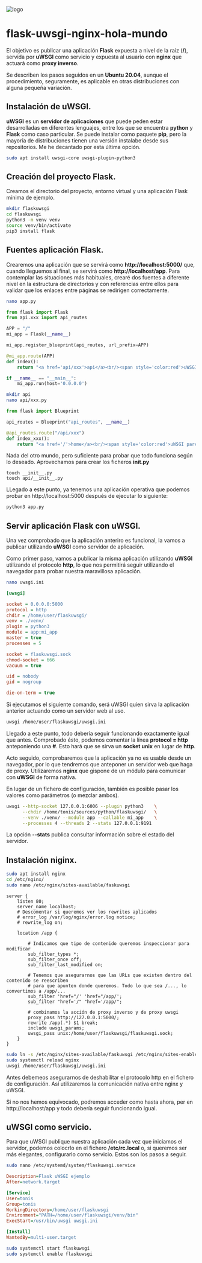 ![logo](https://raw.github.com/1N0T/images/master/global/1N0T.png)

# flask-uwsgi-nginx-hola-mundo
El objetivo es publicar una aplicación **Flask** expuesta a nivel de la raiz (**/**), servida por **uWSGI** como servicio y expuesta al usuario con **nginx** que actuará como **proxy inverso**.

Se describen los pasos seguidos en un **Ubuntu 20.04**, aunque el procedimiento, seguramente, es aplicable en otras distribuciones con alguna pequeña variación.

## Instalación de uWSGI.
**uWSGI** es un **servidor de aplicaciones** que puede peden estar desarrolladas en diferentes lenguajes, entre los que se encuentra **python** y **Flask** como caso particular.
Se puede instalar como paquete **pip**, pero la mayoría de distribuciones tienen una versión instalabe desde sus repositorios. Me he decantado por esta última opción.

```bash
sudo apt install uwsgi-core uwsgi-plugin-python3
```
## Creación del proyecto Flask.
Creamos el directorio del proyecto, entorno virtual y una aplicación Flask mínima de ejemplo.
```bash
mkdir flaskuwsgi
cd flaskuwsgi
python3 -m venv venv
source venv/bin/activate
pip3 install flask
```
## Fuentes aplicación Flask.
Crearemos una aplicación que se servirá como **http://localhost:5000/** que, cuando lleguemos al final, se servirá como **http://localhost/app**. Para contemplar las situaciones más habituales, crearé dos fuentes a diferente nivel en la estructura de directorios y con referencias entre ellos para validar que los enlaces entre páginas se redirigen correctamente.
```bash
nano app.py
```
```python
from flask import Flask
from api.xxx import api_routes

APP = "/"
mi_app = Flask(__name__)

mi_app.register_blueprint(api_routes, url_prefix=APP)

@mi_app.route(APP)
def index():
    return "<a href='api/xxx'>api</a><br/><span style='color:red'>uWSGI parece estar funcionando</span>"

if __name__ == "__main__":
    mi_app.run(host='0.0.0.0')

```
```bash
mkdir api
nano api/xxx.py
```
```python
from flask import Blueprint

api_routes = Blueprint("api_routes", __name__)

@api_routes.route("/api/xxx")
def index_xxx():
    return "<a href='/'>home</a><br/><span style='color:red'>uWSGI parece estar funcionando api/xxx</span>"
```
Nada del otro mundo, pero suficiente para probar que todo funciona según lo deseado. Aprovechamos para crear los ficheros **__init__.py**
```bahs
touch __init__.py
touch api/__init__.py
```
LLegado a este punto, ya tenemos una aplicación operativa que podemos probar en http://localhost:5000 después de ejecutar lo siguiente:
```bash
python3 app.py
```
## Servir aplicación Flask con uWSGI.
Una vez comprobado que la aplicación anteriro es funcional, la vamos a publicar utilizando **uWSGI** como servidor de aplicación.

Como primer paso, vamos a publicar la misma aplicación utilizando **uWSGI** utilizando el protocolo **http**, lo que nos permitirá seguir utilizando el navegador para probar nuestra maravillosa aplicación.
```bash
nano uwsgi.ini
```
```ini
[uwsgi]

socket = 0.0.0.0:5000
protocol = http
chdir = /home/user/flaskuwsgi/
venv = ./venv/
plugin = python3
module = app:mi_app
master = true
processes = 5

socket = flaskuwsgi.sock
chmod-socket = 666
vacuum = true

uid = nobody
gid = nogroup

die-on-term = true
```
Si ejecutamos el siguiente comando, será uWSGI quien sirva la aplicación anterior actuando como un servidor web al uso.
```bash
uwsgi /home/user/flaskuwsgi/uwsgi.ini
```
Llegado a este punto, todo debería seguir funcionando exactamente igual que antes. Comprobado ésto, podemos comentar la línea **protocol = http** anteponiendo una **#**. Esto hará que se sirva un **socket unix** en lugar de **http**. 

Acto seguido, comprobaremos que la aplicación ya no es usable desde un navegador, por lo que tendremos que anteponer un servidor web que haga de proxy. Utilizaremos **nginx** que gispone de un módulo para comunicar con **uWSGI** de forma nativa.

En lugar de un fichero de configuración, también es posible pasar los valores como parámetros (o mezclar ambos).
```bash
uwsgi --http-socket 127.0.0.1:6006 --plugin python3    \
      --chdir /home/tonis/sources/python/flaskuwsgi/   \
      --venv ./venv/ --module app --callable mi_app    \
      --processes 4 --threads 2 --stats 127.0.0.1:9191 
```
La opción **--stats** publica consultar información sobre el estado del servidor.

## Instalación niginx.
```bash
sudo apt install nginx
cd /etc/nginx/
sudo nano /etc/nginx/sites-available/faskuwsgi
```
```nginx
server {
    listen 80;
    server_name localhost;
    # Descomentar si queremos ver los rewrites aplicados
    # error_log /var/log/nginx/error.log notice;
    # rewrite_log on;

    location /app {
    
        # Indicamos que tipo de contenido queremos inspeccionar para modificar
        sub_filter_types *;
        sub_filter_once off;
        sub_filter_last_modified on;
        
        # Tenemos que asegurarnos que las URLs que existen dentro del contenido se reescriben
        # para que apunten donde queremos. Todo lo que sea /..., lo convertimos a /app/...
        sub_filter 'href="/' 'href="/app/';
        sub_filter "href='/" "href='/app/";

        # combinamos la acción de proxy inverso y de proxy uwsgi
        proxy_pass http://127.0.0.1:5000/;
        rewrite /app(.*) $1 break;
        include uwsgi_params;
        uwsgi_pass unix:/home/user/flaskuwsgi/flaskuwsgi.sock;
    }
}
```
```bash
sudo ln -s /etc/nginx/sites-available/faskuwsgi /etc/nginx/sites-enabled
sudo systemctl reload nginx
uwsgi /home/user/flaskuwsgi/uwsgi.ini
```
Antes debemeos asegurarnos de deshabilitar el protocolo http en el fichero de configuración. Así utilizaremos la comunicación nativa entre nginx y uWSGI.

Si no nos hemos equivocado, podremos acceder como hasta ahora, per en http://localhost/app y todo debería seguir funcionando igual.

## uWSGI como servicio.
Para que uWSGI publique nuestra aplicación cada vez que iniciamos el servidor, podemos colocrlo en el fichero **/etc/rc.local** o, si queremos ser más elegantes, configurarlo como servicio. Estos son los pasos a seguir.

```bash
sudo nano /etc/systemd/system/flaskuwsgi.service 
```
```ini
Description=Flask uWSGI ejemplo
After=network.target

[Service]
User=tonis
Group=tonis
WorkingDirectory=/home/user/flaskuwsgi
Environment="PATH=/home/user/flaskuwsgi/venv/bin"
ExecStart=/usr/bin/uwsgi uwsgi.ini

[Install]
WantedBy=multi-user.target
```
```bash
sudo systemctl start flaskuwsgi
sudo systemctl enable flaskuwsgi

```
